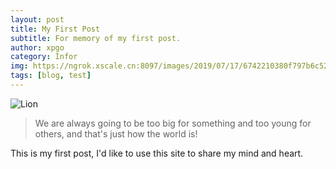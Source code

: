 ```yaml
---
layout: post
title: My First Post
subtitle: For memory of my first post.
author: xpgo
category: Infor
img: https://ngrok.xscale.cn:8097/images/2019/07/17/6742210380f797b6c527fdfaa1084f7a.th.jpg
tags: [blog, test]
---
```


![Lion](https://ngrok.xscale.cn:8097/images/2019/07/17/6742210380f797b6c527fdfaa1084f7a.jpg)

> We are always going to be too big for something and too young for others, and that's just how the world is!

This is my first post, I'd like to use this site to share my mind and heart.

